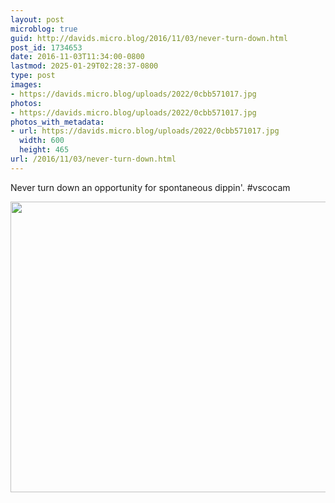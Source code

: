 ```yaml
---
layout: post
microblog: true
guid: http://davids.micro.blog/2016/11/03/never-turn-down.html
post_id: 1734653
date: 2016-11-03T11:34:00-0800
lastmod: 2025-01-29T02:28:37-0800
type: post
images:
- https://davids.micro.blog/uploads/2022/0cbb571017.jpg
photos:
- https://davids.micro.blog/uploads/2022/0cbb571017.jpg
photos_with_metadata:
- url: https://davids.micro.blog/uploads/2022/0cbb571017.jpg
  width: 600
  height: 465
url: /2016/11/03/never-turn-down.html
---
```

Never turn down an opportunity for spontaneous dippin'. #vscocam

<img src="/uploads/2022/0cbb571017.jpg" width="600" height="465" alt="">
